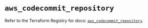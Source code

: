 # `aws_codecommit_repository`

Refer to the Terraform Registry for docs: [`aws_codecommit_repository`](https://registry.terraform.io/providers/hashicorp/aws/6.10.0/docs/resources/codecommit_repository).
